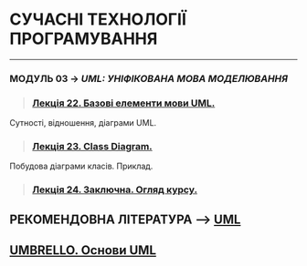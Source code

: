 # **СУЧАСНІ ТЕХНОЛОГІЇ ПРОГРАМУВАННЯ**
***

### **МОДУЛЬ 03** -> *UML: УНІФІКОВАНА МОВА МОДЕЛЮВАННЯ*
>### [**Лекція 22. Базові елементи мови UML.**](/Lections/Modulo_3/2020_MPT_Lec_22_.pdf)
Сутності, відношення, діаграми UML.
>### [**Лекція 23. Class Diagram.**](/Lections/Modulo_3/2020_MPT_Lec_23_.pdf)
Побудова діаграми класів. Приклад.
>### [**Лекція 24.  Заключна. Огляд курсу.**](/Lections/Modulo_3/2020_MPT_Lec_24_.pdf)


## **РЕКОМЕНДОВНА ЛІТЕРАТУРА** --> [**UML**](/Biblio/UML_books_.md)
## [**UMBRELLO. Основи UML**](https://docs.kde.org/stable5/uk/kdesdk/umbrello/uml-basics.html)
